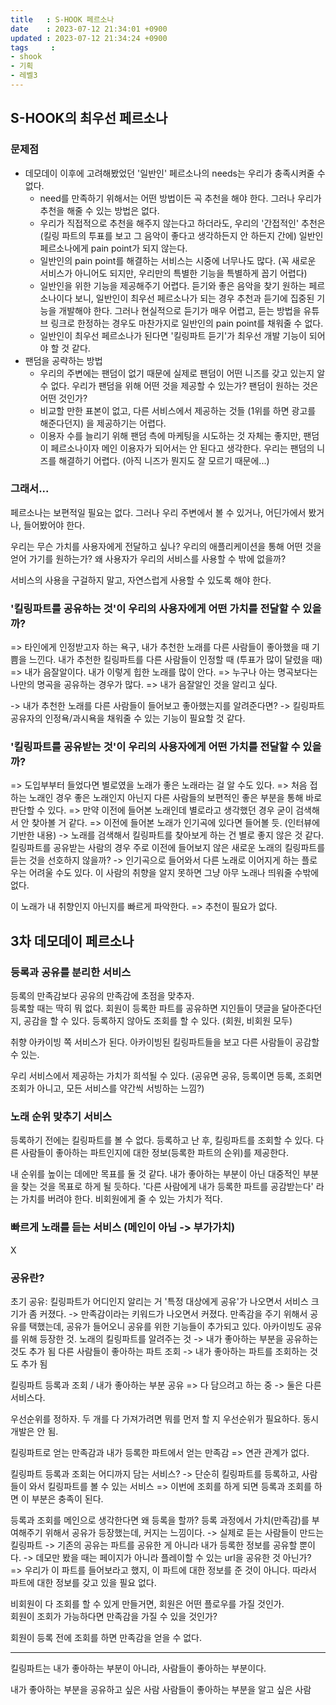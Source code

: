 ```yaml
---
title   : S-HOOK 페르소나
date    : 2023-07-12 21:34:01 +0900
updated : 2023-07-12 21:34:24 +0900
tags     : 
- shook
- 기획
- 레벨3
---
```


## S-HOOK의 최우선 페르소나

### 문제점

- 데모데이 이후에 고려해봤었던 '일반인' 페르소나의 needs는 우리가 충족시켜줄 수 없다. 
	- need를 만족하기 위해서는 어떤 방법이든 곡 추천을 해야 한다. 그러나 우리가 추천을 해줄 수 있는 방법은 없다.
	- 우리가 직접적으로 추천을 해주지 않는다고 하더라도, 우리의 '간접적인' 추천은 (킬링 파트의 투표를 보고 그 음악이 좋다고 생각하든지 안 하든지 간에) 일반인 페르소나에게 pain point가 되지 않는다.
	- 일반인의 pain point를 해결하는 서비스는 시중에 너무나도 많다. (꼭 새로운 서비스가 아니어도 되지만, 우리만의 특별한 기능을 특별하게 꼽기 어렵다)
	- 일반인을 위한 기능을 제공해주기 어렵다. 듣기와 좋은 음악을 찾기 원하는 페르소나이다 보니, 일반인이 최우선 페르소나가 되는 경우 추천과 듣기에 집중된 기능을 개발해야 한다. 그러나 현실적으로 듣기가 매우 어렵고, 듣는 방법을 유튜브 링크로 한정하는 경우도 마찬가지로 일반인의 pain point를 채워줄 수 없다.
	- 일반인이 최우선 페르소나가 된다면 '킬링파트 듣기'가 최우선 개발 기능이 되어야 할 것 같다.
- 팬덤을 공략하는 방법
	- 우리의 주변에는 팬덤이 없기 때문에 실제로 팬덤이 어떤 니즈를 갖고 있는지 알 수 없다. 우리가 팬덤을 위해 어떤 것을 제공할 수 있는가? 팬덤이 원하는 것은 어떤 것인가?
	- 비교할 만한 표본이 없고, 다른 서비스에서 제공하는 것들 (1위를 하면 광고를 해준다던지) 을 제공하기는 어렵다. 
	- 이용자 수를 늘리기 위해 팬덤 측에 마케팅을 시도하는 것 자체는 좋지만, 팬덤이 페르소나이자 메인 이용자가 되어서는 안 된다고 생각한다. 우리는 팬덤의 니즈를 해결하기 어렵다. (아직 니즈가 뭔지도 잘 모르기 때문에...)

### 그래서...

페르소나는 보편적일 필요는 없다. 그러나 우리 주변에서 볼 수 있거나, 어딘가에서 봤거나, 들어봤어야 한다.

우리는 무슨 가치를 사용자에게 전달하고 싶나?
우리의 애플리케이션을 통해 어떤 것을 얻어 가기를 원하는가?
왜 사용자가 우리의 서비스를 사용할 수 밖에 없을까?

서비스의 사용을 구걸하지 말고, 자연스럽게 사용할 수 있도록 해야 한다.

### '킬링파트를 공유하는 것'이 우리의 사용자에게 어떤 가치를 전달할 수 있을까?

=> 타인에게 인정받고자 하는 욕구, 내가 추천한 노래를 다른 사람들이 좋아했을 때 기쁨을 느낀다. 내가 추천한 킬링파트를 다른 사람들이 인정할 때 (투표가 많이 달렸을 때)
=> 내가 음잘알이다. 내가 이렇게 힙한 노래를 많이 안다.
=> 누구나 아는 명곡보다는 나만의 명곡을 공유하는 경우가 많다.
=> 내가 음잘알인 것을 알리고 싶다.

-> 내가 추천한 노래를 다른 사람들이 들어보고 좋아했는지를 알려준다면?
-> 킬링파트 공유자의 인정욕/과시욕을 채워줄 수 있는 기능이 필요할 것 같다. 

### '킬링파트를 공유받는 것'이 우리의 사용자에게 어떤 가치를 전달할 수 있을까?

=> 도입부부터 들었다면 별로였을 노래가 좋은 노래라는 걸 알 수도 있다.
=> 처음 접하는 노래인 경우 좋은 노래인지 아닌지 다른 사람들의 보편적인 좋은 부분을 통해 바로 판단할 수 있다.
=> 만약 이전에 들어본 노래인데 별로라고 생각했던 경우 굳이 검색해서 안 찾아볼 거 같다.
=> 이전에 들어본 노래가 인기곡에 있다면 들어볼 듯. (인터뷰에 기반한 내용)
-> 노래를 검색해서 킬링파트를 찾아보게 하는 건 별로 좋지 않은 것 같다. 킬링파트를 공유받는 사람의 경우 주로 이전에 들어보지 않은 새로운 노래의 킬링파트를 듣는 것을 선호하지 않을까?
-> 인기곡으로 들어와서 다른 노래로 이어지게 하는 플로우는 어려울 수도 있다. 이 사람의 취향을 알지 못하면 그냥 아무 노래나 띄워줄 수밖에 없다.

이 노래가 내 취향인지 아닌지를 빠르게 파악한다. => 추천이 필요가 없다.

## 3차 데모데이 페르소나

### 등록과 공유를 분리한 서비스

등록의 만족감보다 공유의 만족감에 초점을 맞추자.    
등록할 때는 딱히 뭐 없다.
회원이 등록한 파트를 공유하면 지인들이 댓글을 달아준다던지, 공감을 할 수 있다.
등록하지 않아도 조회를 할 수 있다. (회원, 비회원 모두)

취향 아카이빙 쪽 서비스가 된다. 아카이빙된 킬링파트들을 보고 다른 사람들이 공감할 수 있는.

우리 서비스에서 제공하는 가치가 희석될 수 있다. (공유면 공유, 등록이면 등록, 조회면 조회가 아니고, 모든 서비스를 약간씩 서빙하는 느낌?)

### 노래 순위 맞추기 서비스

등록하기 전에는 킬링파트를 볼 수 없다.
등록하고 난 후, 킬링파트를 조회할 수 있다.
다른 사람들이 좋아하는 파트인지에 대한 정보(등록한 파트의 순위)를 제공한다.

내 순위를 높이는 데에만 목표를 둘 것 같다. 내가 좋아하는 부분이 아닌 대중적인 부분을 찾는 것을 목표로 하게 될 듯하다.
'다른 사람에게 내가 등록한 파트를 공감받는다' 라는 가치를 버려야 한다.
비회원에게 줄 수 있는 가치가 적다.

### 빠르게 노래를 듣는 서비스 (메인이 아님 -> 부가가치)

X

### 공유란?

초기 공유: 킬링파트가 어디인지 알리는 거
'특정 대상에게 공유'가 나오면서 서비스 크기가 좀 커졌다. -> 만족감이라는 키워드가 나오면서 커졌다.
만족감을 주기 위해서 공유를 택했는데, 공유가 들어오니 공유를 위한 기능들이 추가되고 있다.
아카이빙도 공유를 위해 등장한 것.
노래의 킬링파트를 알려주는 것 -> 내가 좋아하는 부분을 공유하는 것도 추가 됨
다른 사람들이 좋아하는 파트 조회 -> 내가 좋아하는 파트를 조회하는 것도 추가 됨

킬링파트 등록과 조회 / 내가 좋아하는 부분 공유 => 다 담으려고 하는 중
-> 둘은 다른 서비스다.

우선순위를 정하자. 두 개를 다 가져가려면 뭐를 먼저 할 지 우선순위가 필요하다. 동시 개발은 안 됨.

킬링파트로 얻는 만족감과 내가 등록한 파트에서 얻는 만족감 => 연관 관계가 없다.

킬링파트 등록과 조회는 어디까지 담는 서비스?
-> 단순히 킬링파트를 등록하고, 사람들이 와서 킬링파트를 볼 수 있는 서비스 => 이번에 조회를 하게 되면 등록과 조회를 하면 이 부분은 충족이 된다.

등록과 조회를 메인으로 생각한다면 왜 등록을 할까?
등록 과정에서 가치(만족감)를 부여해주기 위해서 공유가 등장했는데, 커지는 느낌이다.
-> 실제로 듣는 사람들이 만드는 킬링파트
-> 기존의 공유는 파트를 공유한 게 아니라 내가 등록한 정보를 공유할 뿐이다.
-> 데모만 봤을 때는 페이지가 아니라 플레이할 수 있는 url을 공유한 것 아닌가? => 우리가 이 파트를 들어보라고 했지, 이 파트에 대한 정보를 준 것이 아니다. 따라서 파트에 대한 정보를 갖고 있을 필요 없다. 

비회원이 다 조회를 할 수 있게 만들거면, 회원은 어떤 플로우를 가질 것인가.     
회원이 조회가 가능하다면 만족감을 가질 수 있을 것인가?

회원이 등록 전에 조회를 하면 만족감을 얻을 수 없다.



---
킬링파트는 내가 좋아하는 부분이 아니라, 사람들이 좋아하는 부분이다.

내가 좋아하는 부분을 공유하고 싶은 사람
사람들이 좋아하는 부분을 알고 싶은 사람
